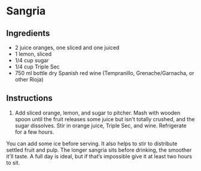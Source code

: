 # Sangria

## Ingredients

- 2 juice oranges, one sliced and one juiced
- 1 lemon, sliced
- 1/4 cup sugar
- 1/4 cup Triple Sec
- 750 ml bottle dry Spanish red wine (Tempranillo, Grenache/Garnacha, or other Rioja)

## Instructions

1. Add sliced orange, lemon, and sugar to pitcher. Mash with wooden spoon until the fruit releases some juice but isn't totally crushed, and the sugar dissolves. Stir in orange juice, Triple Sec, and wine. Refrigerate for a few hours.

You can add some ice before serving. It also helps to stir to distribute settled fruit and pulp. The longer sangria sits before drinking, the smoother it'll taste. A full day is ideal, but if that’s impossible give it at least two hours to sit.
